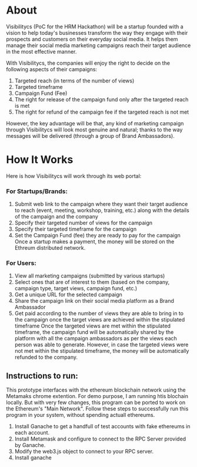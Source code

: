 # About
Visibilitycs (PoC for the HRM Hackathon) will be a startup founded with a vision to help today's businesses transform the way they engage with their prospects and customers on their everyday social media. It helps them manage their social media marketing campaigns reach their target audience in the most effective manner.

With Visibilitycs, the companies will enjoy the right to decide on the following aspects of their campaigns:
1. Targeted reach (in terms of the number of views)
2. Targeted timeframe
3. Campaign Fund (Fee)
4. The right for release of the campaign fund only after the targeted reach is met
5. The right for refund of the campaign fee if the targeted reach is not met

However, the key advantage will be that, any kind of marketing campaign through Visibilitycs will look
most genuine and natural; thanks to the way messages will be delivered (through a group of Brand Ambassadors). 


# How It Works
Here is how Visibilitycs will work through its web portal:

### For Startups/Brands:
1. Submit web link to the campaign where they want their target audience to reach (event, meeting, workshop, training, etc.) along with the details of the campaign and the company
2. Specify their targeted number of views for the campaign
3. Specify their targeted timeframe for the campaign
4. Set the Campaign Fund (fee) they are ready to pay for the campaign
Once a startup makes a payment, the money will be stored on the Ethreum distributed network.

### For Users:
1. View all marketing campaigns (submitted by various startups)
2. Select ones that are of interest to them (based on the company, campaign type, target views, campaign fund, etc.)
3. Get a unique URL for the selected campaign
4. Share the campaign link on their social media platform as a Brand Ambassador
5. Get paid according to the number of views they are able to bring in to the campaign once the target views are achieved within the stipulated timeframe
Once the targeted views are met within the stipulated timeframe, the campaign fund will be automatically shared by the platform with all the campaign ambassadors as per the views each person was able to generate. However, in case the targeted views were not met within the stipulated timeframe, the money will be automatically refunded to the company.


## Instructions to run:
This prototype interfaces with the ethereum blockchain network using the Metamaks chrome extention. For demo purpose, I am running htis blochain locally. But with very few changes, this program can be ported to work on the Ethereum's "Main Network".
Follow these steps to successfully run this program in your system, without spending actuall ethereums.
1) Install Ganache to get a handfull of test accounts with fake ethereums in each account.
2) Install Metamask and configure to connect to the RPC Server provided by Ganache.
3) Modify the web3.js object to connect to your RPC server.
1) Install ganache
